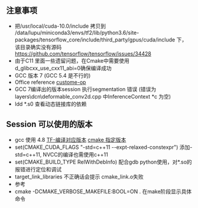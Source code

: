## 注意事项
- 把/usr/local/cuda-10.0/include 拷贝到 /data/lupu/miniconda3/envs/tf2/lib/python3.6/site-packages/tensorflow_core/include/third_party/gpus/cuda/include 下，
该目录确实没有源码 https://github.com/tensorflow/tensorflow/issues/34428
- 由于C11 里面一些遗留问题，在Cmake中需要使用 d_glibcxx_use_cxx11_abi=0确保编译成功
- GCC 版本 7 (GCC 5.4 是不行的)
- Office reference [custome-op](https://github.com/tensorflow/custom-op)
- GCC 7编译出的版本session 执行segmentation 错误 (错误为layers\dcn\deformable_conv2d.cpp 中InferenceContext *c 为空)
- ldd *.s0 查看动态链接库的依赖

## Session 可以使用的版本
- gcc 使用 4.8 [TF-编译对应版本](https://www.tensorflow.org/install/source#linux) [cmake 指定版本](https://stackoverflow.com/questions/17275348/how-to-specify-new-gcc-path-for-cmake)
- set(CMAKE_CUDA_FLAGS "-std=c++11 --expt-relaxed-constexpr") 添加-std=c++11, NVCC的编译也需使用c++11
- set(CMAKE_BUILD_TYPE RelWithDebInfo) 配合gdb python使用，对*.so的报错进行定位和调试
- target_link_libraries 不正确话会提示 cmake_link.o失败
- 参考 [](http://3ms.huawei.com/km/blogs/details/7872031) [](https://github.com/tensorflow/tensorflow/issues/30494)
- cmake -DCMAKE_VERBOSE_MAKEFILE:BOOL=ON . 在make阶段显示具体命令